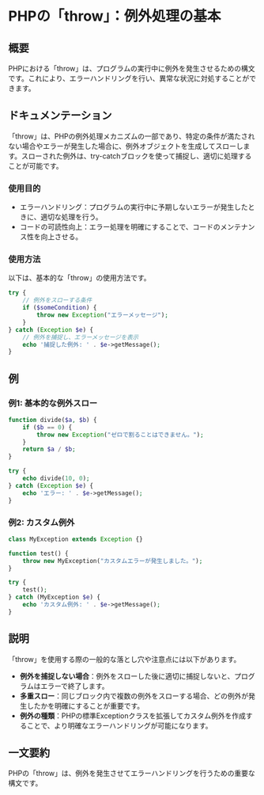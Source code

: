 <!--
Meta Description: # PHPの「throw」：例外処理の基本 ## 概要 PHPにおける「throw」は、プログラムの実行中に例外を発生させるための構文です。これにより、エラーハンドリングを行い、異常な状況に対処することができます。 ## ドキュメンテーション 「throw」は、PHPの例外処理メカニズムの一部であり...
Meta Keywords: throw, exception, try, echo, php
-->

# PHPの「throw」：例外処理の基本

## 概要
PHPにおける「throw」は、プログラムの実行中に例外を発生させるための構文です。これにより、エラーハンドリングを行い、異常な状況に対処することができます。

## ドキュメンテーション
「throw」は、PHPの例外処理メカニズムの一部であり、特定の条件が満たされない場合やエラーが発生した場合に、例外オブジェクトを生成してスローします。スローされた例外は、try-catchブロックを使って捕捉し、適切に処理することが可能です。

### 使用目的
- エラーハンドリング：プログラムの実行中に予期しないエラーが発生したときに、適切な処理を行う。
- コードの可読性向上：エラー処理を明確にすることで、コードのメンテナンス性を向上させる。

### 使用方法
以下は、基本的な「throw」の使用方法です。

```php
try {
    // 例外をスローする条件
    if ($someCondition) {
        throw new Exception("エラーメッセージ");
    }
} catch (Exception $e) {
    // 例外を捕捉し、エラーメッセージを表示
    echo '捕捉した例外: ' . $e->getMessage();
}
```

## 例
### 例1: 基本的な例外スロー
```php
function divide($a, $b) {
    if ($b == 0) {
        throw new Exception("ゼロで割ることはできません。");
    }
    return $a / $b;
}

try {
    echo divide(10, 0);
} catch (Exception $e) {
    echo 'エラー: ' . $e->getMessage();
}
```

### 例2: カスタム例外
```php
class MyException extends Exception {}

function test() {
    throw new MyException("カスタムエラーが発生しました。");
}

try {
    test();
} catch (MyException $e) {
    echo 'カスタム例外: ' . $e->getMessage();
}
```

## 説明
「throw」を使用する際の一般的な落とし穴や注意点には以下があります。

- **例外を捕捉しない場合**：例外をスローした後に適切に捕捉しないと、プログラムはエラーで終了します。
- **多重スロー**：同じブロック内で複数の例外をスローする場合、どの例外が発生したかを明確にすることが重要です。
- **例外の種類**：PHPの標準Exceptionクラスを拡張してカスタム例外を作成することで、より明確なエラーハンドリングが可能になります。

## 一文要約
PHPの「throw」は、例外を発生させてエラーハンドリングを行うための重要な構文です。